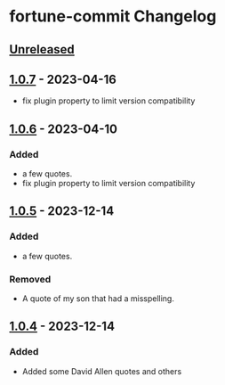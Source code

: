 <!-- Keep a Changelog guide -> https://keepachangelog.com -->

# fortune-commit Changelog

## [Unreleased]

## [1.0.7] - 2023-04-16

- fix plugin property to limit version compatibility

## [1.0.6] - 2023-04-10

### Added

- a few quotes.
- fix plugin property to limit version compatibility

## [1.0.5] - 2023-12-14

### Added

- a few quotes.

### Removed

- A quote of my son that had a misspelling.

## [1.0.4] - 2023-12-14

### Added

- Added some David Allen quotes and others

[Unreleased]: https://github.com/GuyKroizman/fortune-commit/compare/v1.0.7...HEAD
[1.0.7]: https://github.com/GuyKroizman/fortune-commit/compare/v1.0.6...v1.0.7
[1.0.6]: https://github.com/GuyKroizman/fortune-commit/compare/v1.0.4...v1.0.6
[1.0.5]: https://github.com/GuyKroizman/fortune-commit/commits/v1.0.5
[1.0.4]: https://github.com/GuyKroizman/fortune-commit/commits/v1.0.4
